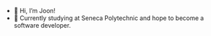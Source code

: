 - 👋 Hi, I’m Joon!
- 🌱 Currently studying at Seneca Polytechnic and hope to become a software developer.


<!---
joond10/joond10 is a ✨ special ✨ repository because its `README.md` (this file) appears on your GitHub profile.
You can click the Preview link to take a look at your changes.
--->
